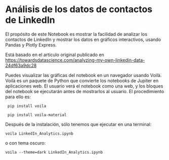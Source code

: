 # Análisis de los datos de contactos de LinkedIn

El propósito de este Notebook es mostrar la facilidad de analizar los contactos de LinkedIn y mostrar los datos en gráficos interactivos, usando Pandas y Plotly Express. 

Está basado en el artículo original publicado en https://towardsdatascience.com/analyzing-my-own-linkedin-data-24df63a9dc28

Puedes visualizar las gráficas del notebook en un navegador usando Voilà. Voilà es un paquete de Python que convierte los notebooks de Jupiter en aplicaciones web. El usuario verá el notebook como una web, y los bloques del notebook se ejecutarán antes de mostrarlos al usuario. El procedimiento para ello es:

<code> pip install voila </code>

<code> pip install voila-material </code>

Después de la instalación, sólo tenemos que ejecutar en una terminal: 

<code>voila LinkedIn_Analytics.ipynb </code>

o con tema oscuro:

<code>voila --theme=dark LinkedIn_Analytics.ipynb </code>
